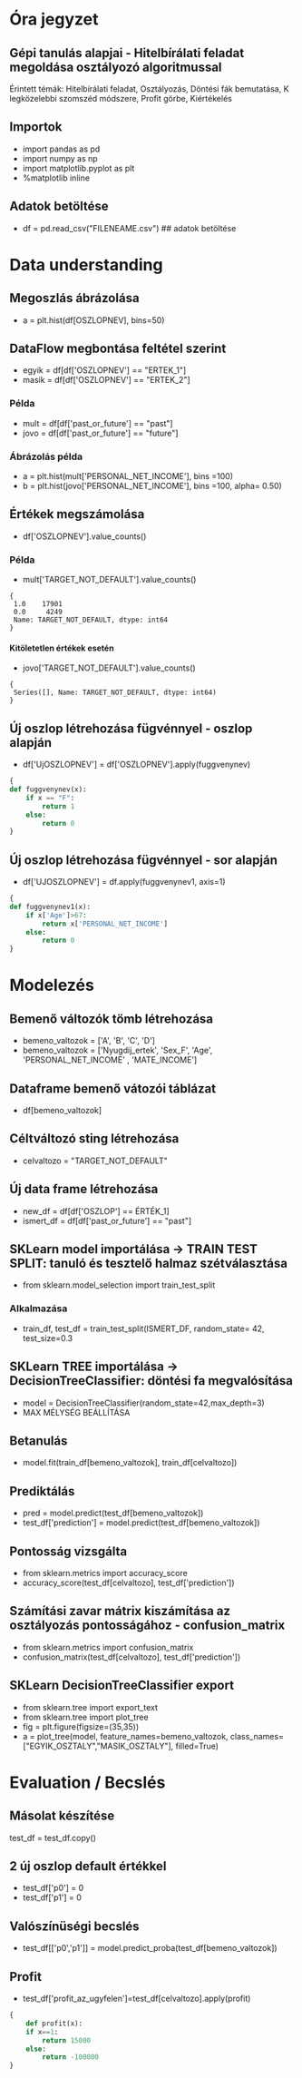# Óra jegyzet

## Gépi tanulás alapjai - Hitelbírálati feladat megoldása osztályozó algoritmussal

Érintett témák: Hitelbírálati feladat, Osztályozás, Döntési fák bemutatása, K legközelebbi szomszéd módszere, Profit görbe, Kiértékelés

## Importok
- import pandas as pd
- import numpy as np
- import matplotlib.pyplot as plt
- %matplotlib inline

## Adatok betöltése
- df = pd.read_csv("FILENEAME.csv") ## adatok betöltése

# Data understanding

## Megoszlás ábrázolása
- a = plt.hist(df[OSZLOPNEV], bins=50) 


## DataFlow megbontása feltétel szerint
- egyik = df[df['OSZLOPNEV'] == "ERTEK_1"]
- masik = df[df['OSZLOPNEV'] == "ERTEK_2"]

### Példa
- mult = df[df['past_or_future'] == "past"]
- jovo = df[df['past_or_future'] == "future"]

### Ábrázolás példa
- a = plt.hist(mult['PERSONAL_NET_INCOME'], bins =100)
- b = plt.hist(jovo['PERSONAL_NET_INCOME'], bins =100, alpha= 0.50)


## Értékek megszámolása
- df['OSZLOPNEV'].value_counts()

### Példa
- mult['TARGET_NOT_DEFAULT'].value_counts()

```
{
 1.0    17901
 0.0     4249
 Name: TARGET_NOT_DEFAULT, dtype: int64
}
```

#### Kitöletetlen értékek esetén
- jovo['TARGET_NOT_DEFAULT'].value_counts()

```
{
 Series([], Name: TARGET_NOT_DEFAULT, dtype: int64)
}
```


## Új oszlop létrehozása fügvénnyel - oszlop alapján
- df['UjOSZLOPNEV'] = df['OSZLOPNEV'].apply(fuggvenynev)

```python
{
def fuggvenynev(x):
    if x == "F":
        return 1
    else:
        return 0
}
```


## Új oszlop létrehozása fügvénnyel - sor alapján

- df['UJOSZLOPNEV'] = df.apply(fuggvenynev1, axis=1)

```python
{
def fuggvenynev1(x):
    if x['Age']>67:
        return x['PERSONAL_NET_INCOME']
    else:
        return 0
}
```

# Modelezés

## Bemenő változók tömb létrehozása
- bemeno_valtozok = ['A', 'B', 'C', 'D']
- bemeno_valtozok = ['Nyugdij_ertek', 'Sex_F', 'Age', 'PERSONAL_NET_INCOME' , 'MATE_INCOME']

## Dataframe bemenő vátozói táblázat
- df[bemeno_valtozok]

## Céltváltozó sting létrehozása
- celvaltozo = "TARGET_NOT_DEFAULT"

## Új data frame létrehozása
- new_df = df[df['OSZLOP'] == ÉRTÉK_1]
- ismert_df = df[df['past_or_future'] == "past"]

## SKLearn model importálása -> TRAIN TEST SPLIT: tanuló és tesztelő halmaz szétválasztása
- from sklearn.model_selection import train_test_split

### Alkalmazása
- train_df, test_df = train_test_split(ISMERT_DF, random_state= 42, test_size=0.3

## SKLearn TREE importálása -> DecisionTreeClassifier: döntési fa megvalósítása
- model = DecisionTreeClassifier(random_state=42,max_depth=3)
- MAX MÉLYSÉG BEÁLLÍTÁSA

## Betanulás
- model.fit(train_df[bemeno_valtozok], train_df[celvaltozo])

## Prediktálás
- pred = model.predict(test_df[bemeno_valtozok])
- test_df['prediction'] = model.predict(test_df[bemeno_valtozok])

## Pontosság vizsgálta
- from sklearn.metrics import accuracy_score
- accuracy_score(test_df[celvaltozo], test_df['prediction'])

## Számítási zavar mátrix kiszámítása az osztályozás pontosságához - confusion_matrix
- from sklearn.metrics import confusion_matrix
- confusion_matrix(test_df[celvaltozo], test_df['prediction'])

## SKLearn DecisionTreeClassifier export
- from sklearn.tree import export_text
- from sklearn.tree import plot_tree
- fig = plt.figure(figsize=(35,35))
- a = plot_tree(model, feature_names=bemeno_valtozok, class_names=["EGYIK_OSZTALY","MASIK_OSZTALY"], filled=True)


# Evaluation / Becslés

## Másolat készítése
test_df = test_df.copy()

## 2 új oszlop default értékkel
- test_df['p0'] = 0
- test_df['p1'] = 0

## Valószínüségi becslés
- test_df[['p0','p1']] = model.predict_proba(test_df[bemeno_valtozok])

## Profit
- test_df['profit_az_ugyfelen']=test_df[celvaltozo].apply(profit)
```python
{
    def profit(x):
    if x==1:
        return 15000
    else:
        return -100000
}
```